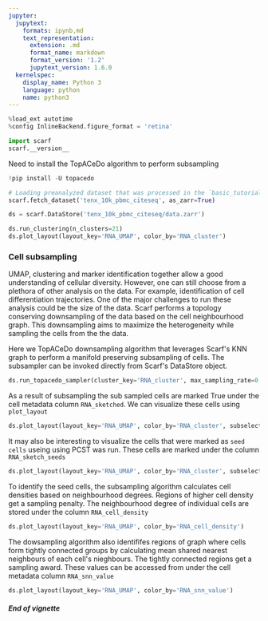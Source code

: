 ```yaml
---
jupyter:
  jupytext:
    formats: ipynb,md
    text_representation:
      extension: .md
      format_name: markdown
      format_version: '1.2'
      jupytext_version: 1.6.0
  kernelspec:
    display_name: Python 3
    language: python
    name: python3
---
```


```python
%load_ext autotime
%config InlineBackend.figure_format = 'retina'

import scarf
scarf.__version__
```

Need to install the TopACeDo algorithm to perform subsampling

```python
!pip install -U topacedo
```

```python
# Loading preanalyzed dataset that was processed in the `basic_tutorial` vignette
scarf.fetch_dataset('tenx_10k_pbmc_citeseq', as_zarr=True)
```

```python
ds = scarf.DataStore('tenx_10k_pbmc_citeseq/data.zarr')

ds.run_clustering(n_clusters=21)
ds.plot_layout(layout_key='RNA_UMAP', color_by='RNA_cluster')
```

### Cell subsampling

UMAP, clustering and marker identification together allow a good understanding of cellular diversity. However, one can still choose from a plethora of other analysis on the data. For example, identification of cell differentiation trajectories. One of the major challenges to run these analysis could be the size of the data. Scarf performs a topology conserving downsampling of the data based on the cell neighbourhood graph. This downsampling aims to maximize the heterogeneity while sampling the cells from the the data.

Here we TopACeDo downsampling algorithm that leverages Scarf's KNN graph to perform a manifold preserving subsampling of cells. The subsampler can be invoked directly from Scarf's DataStore object.

```python
ds.run_topacedo_sampler(cluster_key='RNA_cluster', max_sampling_rate=0.1)
```

As a result of subsampling the sub sampled cells are marked True under the cell metadata column `RNA_sketched`. We can visualize these cells using `plot_layout`

```python
ds.plot_layout(layout_key='RNA_UMAP', color_by='RNA_cluster', subselection_key='RNA_sketched')
```

It may also be interesting to visualize the cells that were marked as `seed cells` useing using PCST was run. These cells are marked under the column `RNA_sketch_seeds`

```python
ds.plot_layout(layout_key='RNA_UMAP', color_by='RNA_cluster', subselection_key='RNA_sketch_seeds')
```

To identify the seed cells, the subsampling algorithm calculates cell densities based on neighbourhood degrees. Regions of higher cell density get a sampling penalty. The neighbourhood degree of individual cells are stored under the column `RNA_cell_density`

```python
ds.plot_layout(layout_key='RNA_UMAP', color_by='RNA_cell_density')
```

The dowsampling algorithm also identififes regions of graph where cells form tightly connected groups by calculating mean shared nearest neighbours of each cell's nieghbours. The tightly connected regions get a sampling award. These values can be accessed from under the cell metadata column `RNA_snn_value`

```python
ds.plot_layout(layout_key='RNA_UMAP', color_by='RNA_snn_value')
```

##### End of vignette
